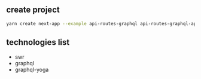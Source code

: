 ## create project

```bash
yarn create next-app --example api-routes-graphql api-routes-graphql-app
```

## technologies list
  - swr
  - graphql
  - graphql-yoga